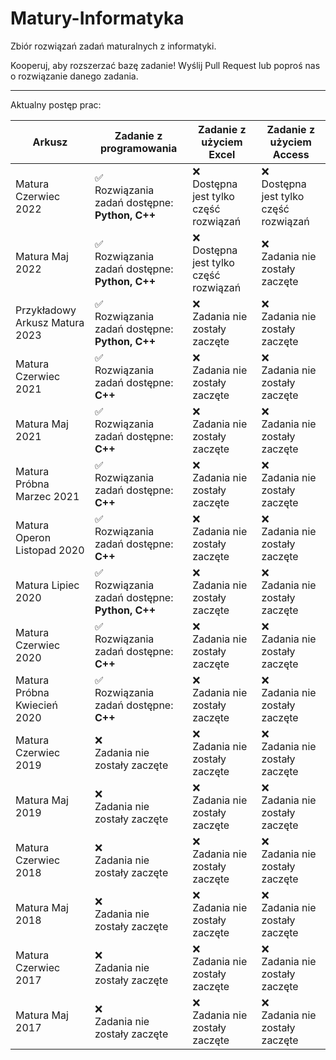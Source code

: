 # Matury-Informatyka

Zbiór rozwiązań zadań maturalnych z informatyki.

Kooperuj, aby rozszerzać bazę zadanie! Wyślij Pull Request lub poproś nas o rozwiązanie danego zadania.

<hr/>

Aktualny postęp prac:

| Arkusz                          | Zadanie z programowania                            | Zadanie z użyciem Excel                       | Zadanie z użyciem Access                   |
|---------------------------------|----------------------------------------------------|-----------------------------------------------|--------------------------------------------|
| Matura Czerwiec 2022            | ✅<br/> Rozwiązania zadań dostępne: **Python, C++** | ❌<br/>Dostępna jest tylko część rozwiązań     | ❌<br/>Dostępna jest tylko część rozwiązań  |
| Matura Maj 2022                 | ✅<br/> Rozwiązania zadań dostępne: **Python, C++** | ❌<br/>Dostępna jest tylko część rozwiązań     | ❌<br/>Zadania nie zostały zaczęte          |
| Przykładowy Arkusz Matura 2023  | ✅<br/> Rozwiązania zadań dostępne: **Python, C++** | ❌<br/>Zadania nie zostały zaczęte             | ❌<br/>Zadania nie zostały zaczęte          |
| Matura Czerwiec 2021            | ✅<br/> Rozwiązania zadań dostępne: **C++**         | ❌<br/>Zadania nie zostały zaczęte             | ❌<br/>Zadania nie zostały zaczęte          |
| Matura Maj 2021                 | ✅<br/> Rozwiązania zadań dostępne: **C++**         | ❌<br/>Zadania nie zostały zaczęte             | ❌<br/>Zadania nie zostały zaczęte          |
| Matura Próbna Marzec 2021       | ✅<br/> Rozwiązania zadań dostępne: **C++**         | ❌<br/>Zadania nie zostały zaczęte             | ❌<br/>Zadania nie zostały zaczęte          |
| Matura Operon Listopad 2020     | ✅<br/> Rozwiązania zadań dostępne: **C++**         | ❌<br/>Zadania nie zostały zaczęte             | ❌<br/>Zadania nie zostały zaczęte          |
| Matura Lipiec 2020              | ✅<br/> Rozwiązania zadań dostępne: **Python, C++** | ❌<br/>Zadania nie zostały zaczęte             | ❌<br/>Zadania nie zostały zaczęte          |
| Matura Czerwiec 2020            | ✅<br/> Rozwiązania zadań dostępne: **C++**         | ❌<br/>Zadania nie zostały zaczęte             | ❌<br/>Zadania nie zostały zaczęte          |
| Matura Próbna Kwiecień 2020     | ✅<br/> Rozwiązania zadań dostępne: **C++**         | ❌<br/>Zadania nie zostały zaczęte             | ❌<br/>Zadania nie zostały zaczęte          |
| Matura Czerwiec 2019            | ❌<br/>Zadania nie zostały zaczęte                  | ❌<br/>Zadania nie zostały zaczęte             | ❌<br/>Zadania nie zostały zaczęte          |
| Matura Maj 2019                 | ❌<br/>Zadania nie zostały zaczęte                  | ❌<br/>Zadania nie zostały zaczęte             | ❌<br/>Zadania nie zostały zaczęte          |
| Matura Czerwiec 2018            | ❌<br/>Zadania nie zostały zaczęte                  | ❌<br/>Zadania nie zostały zaczęte             | ❌<br/>Zadania nie zostały zaczęte          |
| Matura Maj 2018                 | ❌<br/>Zadania nie zostały zaczęte                  | ❌<br/>Zadania nie zostały zaczęte             | ❌<br/>Zadania nie zostały zaczęte          |
| Matura Czerwiec 2017            | ❌<br/>Zadania nie zostały zaczęte                  | ❌<br/>Zadania nie zostały zaczęte             | ❌<br/>Zadania nie zostały zaczęte          |
| Matura Maj 2017                 | ❌<br/>Zadania nie zostały zaczęte                  | ❌<br/>Zadania nie zostały zaczęte             | ❌<br/>Zadania nie zostały zaczęte          |

